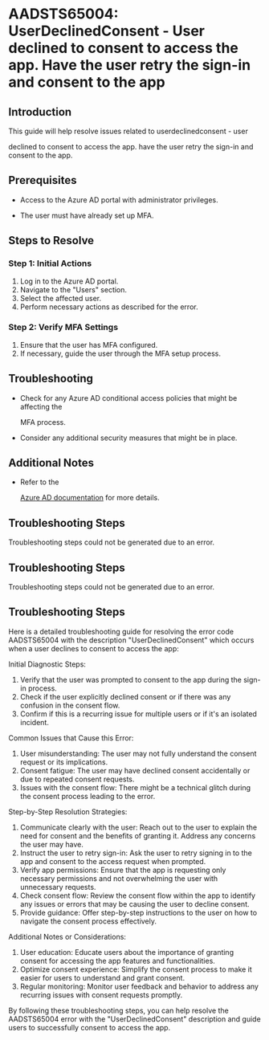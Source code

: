 
# AADSTS65004: UserDeclinedConsent - User declined to consent to access the app. Have the user retry the sign-in and consent to the app


## Introduction

This guide will help resolve issues related to userdeclinedconsent - user

declined to consent to access the app. have the user retry the sign-in and
consent to the app.


## Prerequisites


* Access to the Azure AD portal with administrator privileges.

* The user must have already set up MFA.


## Steps to Resolve


### Step 1: Initial Actions

1. Log in to the Azure AD portal.
2. Navigate to the "Users" section.
3. Select the affected user.
4. Perform necessary actions as described for the error.


### Step 2: Verify MFA Settings

1. Ensure that the user has MFA configured.
2. If necessary, guide the user through the MFA setup process.


## Troubleshooting


* Check for any Azure AD conditional access policies that might be affecting the

  MFA process.

* Consider any additional security measures that might be in place.


## Additional Notes


* Refer to the

  [Azure AD 
documentation](https://learn.microsoft.com/en-us/azure/active-directory/)
  for more details.


## Troubleshooting Steps

Troubleshooting steps could not be generated due to an error.


## Troubleshooting Steps

Troubleshooting steps could not be generated due to an error.


## Troubleshooting Steps

Here is a detailed troubleshooting guide for resolving the error code
AADSTS65004 with the description "UserDeclinedConsent" which occurs when a user
declines to consent to access the app:

Initial Diagnostic Steps:

1. Verify that the user was prompted to consent to the app during the sign-in
   process.
2. Check if the user explicitly declined consent or if there was any confusion
   in the consent flow.
3. Confirm if this is a recurring issue for multiple users or if it's an
   isolated incident.

Common Issues that Cause this Error:

1. User misunderstanding: The user may not fully understand the consent request
   or its implications.
2. Consent fatigue: The user may have declined consent accidentally or due to
   repeated consent requests.
3. Issues with the consent flow: There might be a technical glitch during the
   consent process leading to the error.

Step-by-Step Resolution Strategies:

1. Communicate clearly with the user: Reach out to the user to explain the need
   for consent and the benefits of granting it. Address any concerns the user
   may have.
2. Instruct the user to retry sign-in: Ask the user to retry signing in to the
   app and consent to the access request when prompted.
3. Verify app permissions: Ensure that the app is requesting only necessary
   permissions and not overwhelming the user with unnecessary requests.
4. Check consent flow: Review the consent flow within the app to identify any
   issues or errors that may be causing the user to decline consent.
5. Provide guidance: Offer step-by-step instructions to the user on how to
   navigate the consent process effectively.

Additional Notes or Considerations:

1. User education: Educate users about the importance of granting consent for
   accessing the app features and functionalities.
2. Optimize consent experience: Simplify the consent process to make it easier
   for users to understand and grant consent.
3. Regular monitoring: Monitor user feedback and behavior to address any
   recurring issues with consent requests promptly.

By following these troubleshooting steps, you can help resolve the AADSTS65004
error with the "UserDeclinedConsent" description and guide users to successfully
consent to access the app.